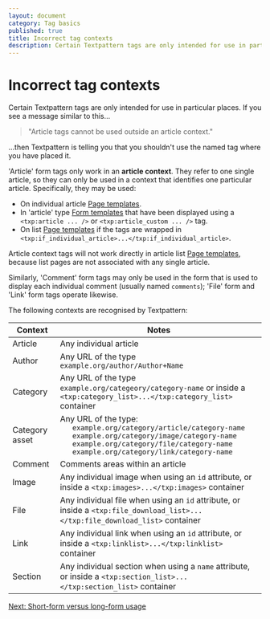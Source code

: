 ```yaml
---
layout: document
category: Tag basics
published: true
title: Incorrect tag contexts
description: Certain Textpattern tags are only intended for use in particular places.
---
```


# Incorrect tag contexts

Certain Textpattern tags are only intended for use in particular places. If you see a message similar to this…

> "Article tags cannot be used outside an article context."

…then Textpattern is telling you that you shouldn't use the named tag where you have placed it.

'Article' form tags only work in an **article context**. They refer to one single article, so they can only be used in a context that identifies one particular article. Specifically, they may be used:

* On individual article [Page templates](https://docs.textpattern.io/themes/page-templates-explained).
* In 'article' type [Form templates](https://docs.textpattern.io/themes/form-templates-explained) that have been displayed using a `<txp:article ... />` or `<txp:article_custom ... />` tag.
* On list [Page templates](https://docs.textpattern.io/themes/page-templates-explained) if the tags are wrapped in `<txp:if_individual_article>...</txp:if_individual_article>`.

Article context tags will not work directly in article list [Page templates](https://docs.textpattern.io/themes/page-templates-explained), because list pages are not associated with any single article.

Similarly, 'Comment' form tags may only be used in the form that is used to display each individual comment (usually named `comments`); 'File' form and 'Link' form tags operate likewise.

The following contexts are recognised by Textpattern:

| Context  | Notes |
| -------- | -------- |
| Article | Any individual article |
| Author | Any URL of the type `example.org/author/Author+Name` |
| Category | Any URL of the type `example.org/categeory/category-name` or inside a `<txp:category_list>...</txp:category_list>` container |
| Category asset | Any URL of the type: <br> `   example.org/category/article/category-name` <br> `   example.org/category/image/category-name` <br> `   example.org/category/file/category-name` <br> `   example.org/category/link/category-name` |
| Comment | Comments areas within an article |
| Image | Any individual image when using an `id` attribute, or inside a `<txp:images>...</txp:images>` container |
| File | Any individual file when using an `id` attribute, or inside a `<txp:file_download_list>...</txp:file_download_list>` container |
| Link | Any individual link when using an `id` attribute, or inside a `<txp:linklist>...</txp:linklist>` container |
| Section | Any individual section when using a `name` attribute, or inside a `<txp:section_list>...</txp:section_list>` container |

[Next: Short-form versus long-form usage](shortform-vs-longform-usage)
